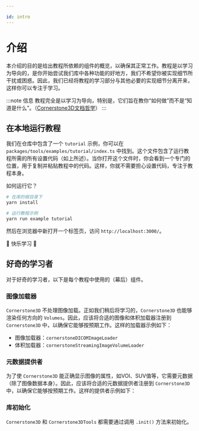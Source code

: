 ```yaml
---

id: intro
---
```


# 介绍

本介绍的目的是给出教程所依赖的组件的概览，以确保其正常工作。教程是以学习为导向的，是你开始尝试我们库中各种功能的好地方，我们不希望你被实现细节所干扰或困惑。因此，我们已经将教程的学习部分与其他必要的实现细节分离开来，这样你可以专注于学习。

:::note 信息
教程完全是以学习为导向，特别是，它们旨在教你“如何做”而不是“知道是什么”。（[Cornerstone3D文档哲学](https://documentation.divio.com/)）
:::

## 在本地运行教程

我们在仓库中包含了一个 `tutorial` 示例，你可以在 `packages/tools/examples/tutorial/index.ts` 中找到。这个文件包含了运行教程所需的所有设置代码（如上所述）。当你打开这个文件时，你会看到一个专门的位置，用于复制并粘贴教程中的代码。这样，你就不需要担心设置代码，专注于教程本身。

如何运行它？

```bash
# 在库的根目录下
yarn install

# 运行教程示例
yarn run example tutorial
```

然后在浏览器中新打开一个标签页，访问 `http://localhost:3000/`。

🎉 快乐学习 🎉

## 好奇的学习者

对于好奇的学习者，以下是每个教程中使用的（幕后）组件。

### 图像加载器

`Cornerstone3D` 不处理图像加载。正如我们稍后将学习的，`Cornerstone3D` 也能够渲染任何方向的 `Volumes`。因此，应该将合适的图像和体积加载器注册到 `Cornerstone3D` 中，以确保它能够按预期工作。这样的加载器示例如下：

- 图像加载器：`cornerstoneDICOMImageLoader`
- 体积加载器：`cornerstoneStreamingImageVolumeLoader`

### 元数据提供者

为了使 `Cornerstone3D` 能正确显示图像的属性，如VOI、SUV值等，它需要元数据（除了图像数据本身）。因此，应该将合适的元数据提供者注册到 `Cornerstone3D` 中，以确保它能够按预期工作。这样的提供者示例如下：

### 库初始化

`Cornerstone3D` 和 `Cornerstone3DTools` 都需要通过调用 `.init()` 方法来初始化。